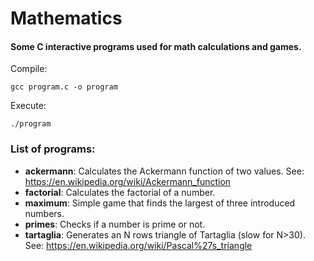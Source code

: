 # Mathematics 

#### Some C interactive programs used for math calculations and games.

Compile:
```
gcc program.c -o program
```

Execute:
```
./program
```

### List of programs:
- **ackermann**: Calculates the Ackermann function of two values. See: https://en.wikipedia.org/wiki/Ackermann_function
- **factorial**: Calculates the factorial of a number.
- **maximum**: Simple game that finds the largest of three introduced numbers. 
- **primes**: Checks if a number is prime or not.
- **tartaglia**: Generates an N rows triangle of Tartaglia (slow for N>30). See: https://en.wikipedia.org/wiki/Pascal%27s_triangle
